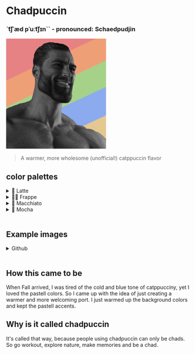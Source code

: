 # Chadpuccin
### `t͡ʃˈæd pˈuːt͡ʃɪn`` - pronounced: Schaedpudjin
<img src=".assets/chadpuccin.png" height="300px">


> A warmer, more wholesome (unofficial!) catppuccin flavor


## color palettes
<details> 
<summary> 🌻 Latte </summary>

| Labels | Hex |
|-----|------|
| Rosewater | `#dc8a78` |
| Flamingo | `#dd7878` |
| Pink | `#ea76cb` | 
| Mauve | `#8839ef` | 
| Red | `#d20f39` |
| Maroon | `#e64553` | 
| Peach | `#fe640b` | 
| Yellow | `#df8e1d` | 
| Green | `#40a02b` | 
| Teal | `#40a02b` | 
| Sky | `#04a5e5` | 
| Sapphire | `#209fb5` | 
| Blue | `#1e66f5` | 
| Lavender | `#7287fd` | 
| Text | `#4c4f69` |
| Subtext1 | `#5c5f77` |
| Subtext0 | `#6c6f85` |
| Overlay2 | `#827E8D` |
| Overlay1 | `#918E9C` |
| Overlay0 | `#A19FAB` |
| Surface2 | `#B1BOBA` |
| Surface1 | `#COBFC8` |
| Surface0 | `#CFCFD7` |
| Base | `#f0f1f4` |
| Mantle | `#E8E8ED` |
| Crust | `#dfdfe5` |

> Link for the normal [colors](https://coolors.co/dce0e8-e6e9ef-eff1f5-ccd0da-bcc0cc-acb0be-9ca0b0-8c8fa1-7c7f93)

> Link to the warmed up [colors](https://coolors.co/dfdfe5-e8e8ed-f0f1f4-cfcfd7-c0bfc8-b1b0ba-a19fab-918e9c-827e8d)
</details>

<details> 
<summary> 🏋️‍♂️ Frappe </summary>

| Labels | Hex |
|-----|------|
| Rosewater | `#f2d5cf` |
| Flamingo | `#eebebe` |
| Pink | `#f4b8e4` | 
| Mauve | `#ca9ee6` | 
| Red | `#e78284` |
| Maroon | `#ea999c` | 
| Peach | `#ef9f76` | 
| Yellow | `#e5c890` | 
| Green | `#a6d189` | 
| Teal | `#81c8be` | 
| Sky | `#99d1db` | 
| Sapphire | `#85c1dc` | 
| Blue | `#8caaee` | 
| Lavender | `#babbf1` | 
| Text | `#c6d0f5` |
| Subtext1 | `#b5bfe2` |
| Subtext0 | `#a5adce` |
| Overlay2 | `#9d9ab1` |
| Overlay1 | `#8b899e` |
| Overlay0 | `#7b788c` |
| Surface2 | `#696779` |
| Surface1 | `#585666` |
| Surface0 | `#474453` |
| Base | `#353341` |
| Mantle | `#2e2c38` |
| Crust | `#272530` |

> Link for the normal [colors](https://coolors.co/232634-292c3c-303446-414559-51576d-626880-737994-838ba7-949cbb)

> Link to the warmed up [colors](https://coolors.co/272530-2e2c38-353341-474453-585666-696779-7b788c-8b899e-9d9ab1)
</details>

<details> 
<summary> 🌺 Macchiato </summary>

| Labels | Hex |
|-----|------|
| Rosewater | `#f4dbd6` |
| Flamingo | `#f0c6c6` |
| Pink | `#f5bde6` | 
| Mauve | `#c6a0f6` | 
| Red | `#ed8796` |
| Maroon | `#ee99a0` | 
| Peach | `#f5a97f` | 
| Yellow | `#eed49f` | 
| Green | `#a6da95` | 
| Teal | `#8bd5ca` | 
| Sky | `#91d7e3` | 
| Sapphire | `#7dc4e4` | 
| Blue | `#8aadf4` | 
| Lavender | `#b7bdf8` | 
| Text | `#cad3f5` |
| Subtext1 | `#b8c0e0` |
| Subtext0 | `#a5adcb` |
| Overlay2 | `#9C98AE` |
| Overlay1 | `#88869A` |
| Overlay0 | `#757285` |
| Surface2 | `#625F71` |
| Surface1 | `#4F4C5E` |
| Surface0 | `#3C3949` |
| Base | `#2A2635` |
| Mantle | `#22202C` |
| Crust | `#1B1923` |

> Link for the normal [colors](https://coolors.co/181926-1e2030-24273a-363a4f-494d64-5b6078-6e738d-8087a2-939ab7)

> Link to the warmed up [colors](https://coolors.co/1b1923-22202c-2a2635-3c3949-4f4c5e-625f71-757285-88869a-9c98ae)
</details>

<details> 
<summary> 🌿 Mocha </summary>

| Labels | Hex |
|-----|------|
| Rosewater | `#f5e0dc` |
| Flamingo | `#f2cdcd` |
| Pink | `#f5c2e7` | 
| Mauve | `#cba6f7` | 
| Red | `#f38ba8` |
| Maroon | `#eba0ac` | 
| Peach | `#fab387` | 
| Yellow | `#f9e2af` | 
| Green | `#a6e3a1` | 
| Teal | `#94e2d5` | 
| Sky | `#89dceb` | 
| Sapphire | `#74c7ec` | 
| Blue | `#89b4fa` | 
| Lavender | `#b4befe` | 
| Text | `#cdd6f4` |
| Subtext1 | `#bac2de` |
| Subtext0 | `#a6adc8` |
| Overlay2 | `#9b98ab` |
| Overlay1 | `#868395` |
| Overlay0 | `#726f80` |
| Surface2 | `#5e5b6a` |
| Surface1 | `#4a4755` |
| Surface0 | `#363240` |
| Base | `#221e2a` |
| Mantle | `#1b1822` |
| Crust | `#141119` |

> Link for the normal [colors](https://coolors.co/11111b-181825-1e1e2e-313244-45475a-585b70-6c7086-7f849c-9399b2)

> Link to the warmed up [colors](https://coolors.co/141119-1b1822-221e2a-363240-4a4755-5e5b6a-726f80-868395-9b98ab)
</details>

<br>

## Example images
<details>
<summary> Github </summary>
<img src='./.assets/res.webp'>
</details>

<br>

## How this came to be
When Fall arrived, I was tired of the cold and blue tone of catppucciny, yet I loved the pastell colors.
So I came up with the idea of just creating a warmer and more welcoming port. I just warmed up the background colors and kept the pastell accents.

## Why is it called chadpuccin
It's called that way, because people using chadpuccin can only be chads. So go workout, explore nature, make memories and be a chad.